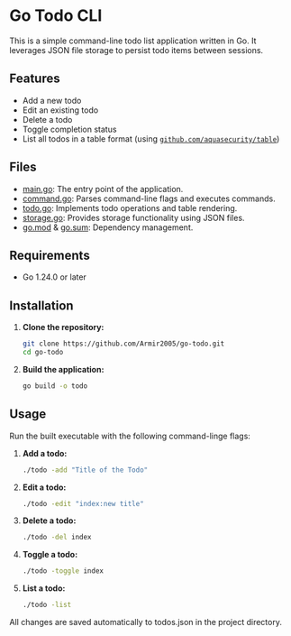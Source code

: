 # Go Todo CLI

This is a simple command-line todo list application written in Go. It leverages JSON file storage to persist todo items between sessions.

## Features

- Add a new todo
- Edit an existing todo
- Delete a todo
- Toggle completion status
- List all todos in a table format (using [`github.com/aquasecurity/table`](https://pkg.go.dev/github.com/aquasecurity/table))

## Files

- [main.go](main.go): The entry point of the application.
- [command.go](command.go): Parses command-line flags and executes commands.
- [todo.go](todo.go): Implements todo operations and table rendering.
- [storage.go](storage.go): Provides storage functionality using JSON files.
- [go.mod](go.mod) & [go.sum](go.sum): Dependency management.

## Requirements

- Go 1.24.0 or later

## Installation

1. **Clone the repository:**

   ```sh
   git clone https://github.com/Armir2005/go-todo.git
   cd go-todo

2. **Build the application:**

    ```sh
    go build -o todo

## Usage

Run the built executable with the following command-linge flags:

1. **Add a todo:**

    ```sh
    ./todo -add "Title of the Todo"

2. **Edit a todo:**

    ```sh
    ./todo -edit "index:new title"

3. **Delete a todo:**

    ```sh
    ./todo -del index

4. **Toggle a todo:**

    ```sh
    ./todo -toggle index

5. **List a todo:**

    ```sh
    ./todo -list

All changes are saved automatically to todos.json in the project directory.